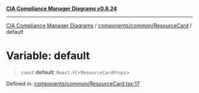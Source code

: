 [**CIA Compliance Manager Diagrams v0.8.24**](../../../../README.md)

***

[CIA Compliance Manager Diagrams](../../../../modules.md) / [components/common/ResourceCard](../README.md) / default

# Variable: default

> `const` **default**: `React.FC`\<`ResourceCardProps`\>

Defined in: [components/common/ResourceCard.tsx:17](https://github.com/Hack23/cia-compliance-manager/blob/8f5d084752ccee354557e96bf8b49239fb671c91/src/components/common/ResourceCard.tsx#L17)
